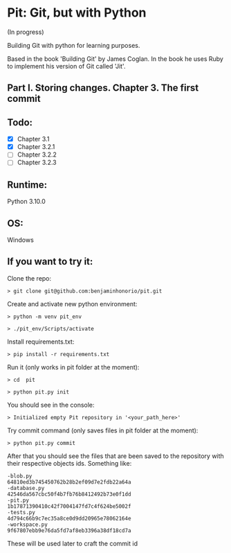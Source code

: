 # Pit: Git, but with Python

(In progress)

Building Git with python for learning purposes.

Based in the book 'Building Git' by James Coglan. 
In the book he uses Ruby to implement his version of Git called 'Jit'.

## Part I. Storing changes. Chapter 3. The first commit

## Todo:
- [x] Chapter 3.1
- [x] Chapter 3.2.1
- [ ] Chapter 3.2.2
- [ ] Chapter 3.2.3

## Runtime:
Python 3.10.0
## OS:
Windows

## If you want to try it:

Clone the repo:

`> git clone git@github.com:benjaminhonorio/pit.git`

Create and activate new python environment:

`> python -m venv pit_env`

`> ./pit_env/Scripts/activate`

Install requirements.txt:

`> pip install -r requirements.txt`

Run it (only works in pit folder at the moment):

`> cd  pit`

`> python pit.py init`

You should see in the console:

`> Initialized empty Pit repository in '<your_path_here>'`

Try commit command (only saves files in pit folder at the moment):

`> python pit.py commit`

After that you should see the files that are been saved to the repository with their respective objects ids. Something like:

```
-blob.py
64810ed3b745450762b28b2ef09d7e2fdb22a64a
-database.py
42546da567cbc50f4b7fb76b8412492b73e0f1dd
-pit.py
1b17871390410c42f7004147fd7c4f624be5002f
-tests.py
4d794c66b9c7ec35a8ce0d9dd20965e78062164e
-workspace.py
9f67807ebb9e76da5fd7af8eb3396a38df18cd7a
```
These will be used later to craft the commit id
